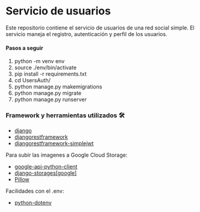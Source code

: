 # Servicio de usuarios
Este repositorio contiene el servicio de usuarios de una red social simple. El servicio maneja el registro, autenticación y perfil de los usuarios.


#### Pasos a seguir
1. python -m venv env
2. source ./env/bin/activate
3. pip install -r requirements.txt
4. cd UsersAuth/
5. python manage.py makemigrations
6. python manage.py migrate
7. python manage.py runserver



### Framework y herramientas utilizados 🛠️
- [django](https://www.djangoproject.com/)
- [djangorestframework](https://www.django-rest-framework.org/)  
- [djangorestframework-simplejwt](https://django-rest-framework-simplejwt.readthedocs.io/en/latest/)

Para subir las imagenes a Google Cloud Storage:
- [google-api-python-client](https://github.com/googleapis/google-api-python-client)
- [django-storages[google]](https://django-storages.readthedocs.io/en/latest/backends/gcloud.html)
- [Pillow](https://pypi.org/project/pillow/)  

Facilidades con el .env:
- [python-dotenv](https://pypi.org/project/python-dotenv/)